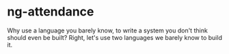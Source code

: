 # ng-attendance
Why use a language you barely know, to write a system you don't think should even be built? Right, let's use two languages we barely know to build it.
